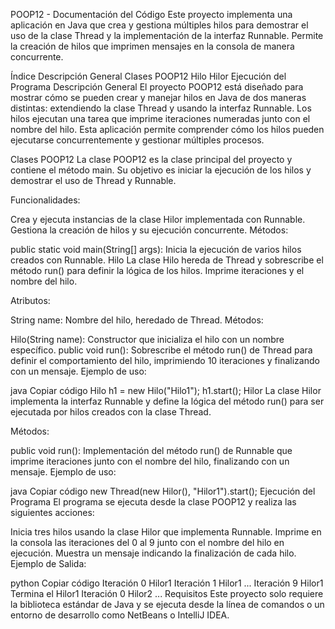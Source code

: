 POOP12 - Documentación del Código
Este proyecto implementa una aplicación en Java que crea y gestiona múltiples hilos para demostrar el uso de la clase Thread y la implementación de la interfaz Runnable. Permite la creación de hilos que imprimen mensajes en la consola de manera concurrente.

Índice
Descripción General
Clases
POOP12
Hilo
Hilor
Ejecución del Programa
Descripción General
El proyecto POOP12 está diseñado para mostrar cómo se pueden crear y manejar hilos en Java de dos maneras distintas: extendiendo la clase Thread y usando la interfaz Runnable. Los hilos ejecutan una tarea que imprime iteraciones numeradas junto con el nombre del hilo. Esta aplicación permite comprender cómo los hilos pueden ejecutarse concurrentemente y gestionar múltiples procesos.

Clases
POOP12
La clase POOP12 es la clase principal del proyecto y contiene el método main. Su objetivo es iniciar la ejecución de los hilos y demostrar el uso de Thread y Runnable.

Funcionalidades:

Crea y ejecuta instancias de la clase Hilor implementada con Runnable.
Gestiona la creación de hilos y su ejecución concurrente.
Métodos:

public static void main(String[] args): Inicia la ejecución de varios hilos creados con Runnable.
Hilo
La clase Hilo hereda de Thread y sobrescribe el método run() para definir la lógica de los hilos. Imprime iteraciones y el nombre del hilo.

Atributos:

String name: Nombre del hilo, heredado de Thread.
Métodos:

Hilo(String name): Constructor que inicializa el hilo con un nombre específico.
public void run(): Sobrescribe el método run() de Thread para definir el comportamiento del hilo, imprimiendo 10 iteraciones y finalizando con un mensaje.
Ejemplo de uso:

java
Copiar código
Hilo h1 = new Hilo("Hilo1");
h1.start();
Hilor
La clase Hilor implementa la interfaz Runnable y define la lógica del método run() para ser ejecutada por hilos creados con la clase Thread.

Métodos:

public void run(): Implementación del método run() de Runnable que imprime iteraciones junto con el nombre del hilo, finalizando con un mensaje.
Ejemplo de uso:

java
Copiar código
new Thread(new Hilor(), "Hilor1").start();
Ejecución del Programa
El programa se ejecuta desde la clase POOP12 y realiza las siguientes acciones:

Inicia tres hilos usando la clase Hilor que implementa Runnable.
Imprime en la consola las iteraciones del 0 al 9 junto con el nombre del hilo en ejecución.
Muestra un mensaje indicando la finalización de cada hilo.
Ejemplo de Salida:

python
Copiar código
Iteración 0 Hilor1
Iteración 1 Hilor1
...
Iteración 9 Hilor1
Termina el Hilor1
Iteración 0 Hilor2
...
Requisitos
Este proyecto solo requiere la biblioteca estándar de Java y se ejecuta desde la línea de comandos o un entorno de desarrollo como NetBeans o IntelliJ IDEA.
